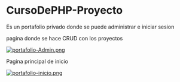 # CursoDePHP-Proyecto
Es un portafolio privado donde se puede administrar e iniciar sesion

pagina donde se hace CRUD con los proyectos

[![portafolio-Admin.png](https://i.postimg.cc/jjSzdSrg/portafolio-Admin.png)](https://postimg.cc/k2LVT9GK)

Pagina principal de inicio

[![portafolio-inicio.png](https://i.postimg.cc/jj1Jx6c2/portafolio-inicio.png)](https://postimg.cc/94Gf17vH)
